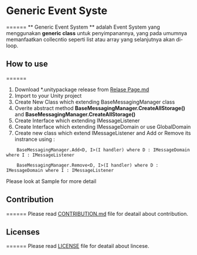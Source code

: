 # Generic Event Syste 
======
** Generic Event System ** adalah Event System yang menggunakan **generic class** untuk penyimpanannya, 
yang pada umumnya memanfaatkan collecntio seperti list atau array yang selanjutnya akan di-loop.

## How to use
======
1. Download *.unitypackage release from [Relase Page.md](../releases)
2. Import to your Unity project
3. Create New Class which extending BaseMessagingManager class
4. Overite abstract method **BaseMessagingManager.CreateAllStorage()** and **BaseMessagingManager.CreateAllStorage()**
5. Create Interface which extending IMessageListener
6. Create Interface which extending IMessageDomain or use GlobalDomain
7. Create new class which extend IMessageListener and Add or Remove its instrance using :

```
	BaseMessagingManager.Add<D, I>(I handler) where D : IMessageDomain where I : IMessageListener
	
	BaseMessagingManager.Remove<D, I>(I handler) where D : IMessageDomain where I : IMessageListener
```

Please look at Sample for more detail 

## Contribution
======
Please read [CONTRIBUTION.md](../blob/master/CONTRIBUTION.md) file for deatail about contribution.

## Licenses
======
Please read [LICENSE](../blob/master/LICENSE) file for deatail about lincese.

